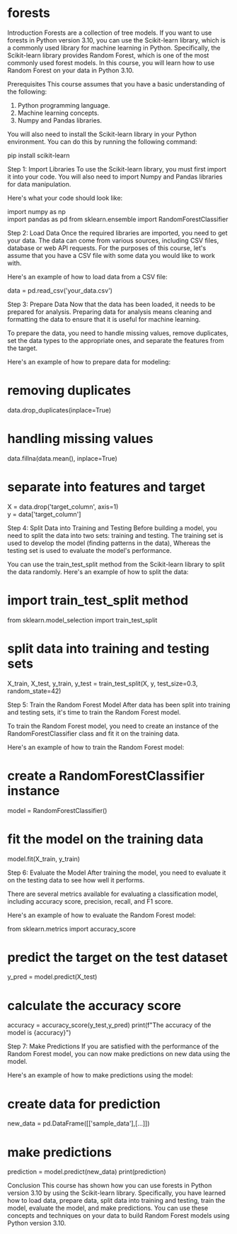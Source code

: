 
forests
=======
Introduction
Forests are a collection of tree models. If you want to use forests in Python version 3.10, you can use the Scikit-learn library, which is a commonly used library for machine learning in Python. Specifically, the Scikit-learn library provides Random Forest, which is one of the most commonly used forest models. In this course, you will learn how to use Random Forest on your data in Python 3.10. 

Prerequisites
This course assumes that you have a basic understanding of the following:

1. Python programming language.
2. Machine learning concepts.
3. Numpy and Pandas libraries.

You will also need to install the Scikit-learn library in your Python environment. You can do this by running the following command:

pip install scikit-learn 

Step 1: Import Libraries
To use the Scikit-learn library, you must first import it into your code. You will also need to import Numpy and Pandas libraries for data manipulation. 

Here's what your code should look like: 

import numpy as np  
import pandas as pd 
from sklearn.ensemble import RandomForestClassifier

Step 2: Load Data
Once the required libraries are imported, you need to get your data. The data can come from various sources, including CSV files, database or web API requests. For the purposes of this course, let's assume that you have a CSV file with some data you would like to work with. 

Here's an example of how to load data from a CSV file:

data = pd.read_csv('your_data.csv') 

Step 3: Prepare Data
Now that the data has been loaded, it needs to be prepared for analysis. Preparing data for analysis means cleaning and formatting the data to ensure that it is useful for machine learning. 

To prepare the data, you need to handle missing values, remove duplicates, set the data types to the appropriate ones, and separate the features from the target. 

Here's an example of how to prepare data for modeling:

# removing duplicates
data.drop_duplicates(inplace=True)
# handling missing values
data.fillna(data.mean(), inplace=True)
# separate into features and target
X = data.drop('target_column', axis=1)  
y = data['target_column'] 

Step 4: Split Data into Training and Testing
Before building a model, you need to split the data into two sets: training and testing. The training set is used to develop the model (finding patterns in the data), Whereas the testing set is used to evaluate the model's performance. 

You can use the train_test_split method from the Scikit-learn library to split the data randomly. Here's an example of how to split the data:

# import train_test_split method
from sklearn.model_selection import train_test_split

# split data into training and testing sets
X_train, X_test, y_train, y_test = train_test_split(X, y, test_size=0.3, random_state=42)

Step 5: Train the Random Forest Model
After data has been split into training and testing sets, it's time to train the Random Forest model. 

To train the Random Forest model, you need to create an instance of the RandomForestClassifier class and fit it on the training data. 

Here's an example of how to train the Random Forest model:

# create a RandomForestClassifier instance
model = RandomForestClassifier()

# fit the model on the training data
model.fit(X_train, y_train)

Step 6: Evaluate the Model
After training the model, you need to evaluate it on the testing data to see how well it performs. 

There are several metrics available for evaluating a classification model, including accuracy score, precision, recall, and F1 score. 

Here's an example of how to evaluate the Random Forest model:

from sklearn.metrics import accuracy_score 

# predict the target on the test dataset
y_pred = model.predict(X_test)

# calculate the accuracy score
accuracy = accuracy_score(y_test,y_pred)
print(f"The accuracy of the model is {accuracy}")

Step 7: Make Predictions
If you are satisfied with the performance of the Random Forest model, you can now make predictions on new data using the model. 

Here's an example of how to make predictions using the model:

# create data for prediction
new_data = pd.DataFrame([['sample_data'],[...]])

# make predictions
prediction = model.predict(new_data)
print(prediction)


Conclusion
This course has shown how you can use forests in Python version 3.10 by using the Scikit-learn library. Specifically, you have learned how to load data, prepare data, split data into training and testing, train the model, evaluate the model, and make predictions. You can use these concepts and techniques on your data to build Random Forest models using Python version 3.10.